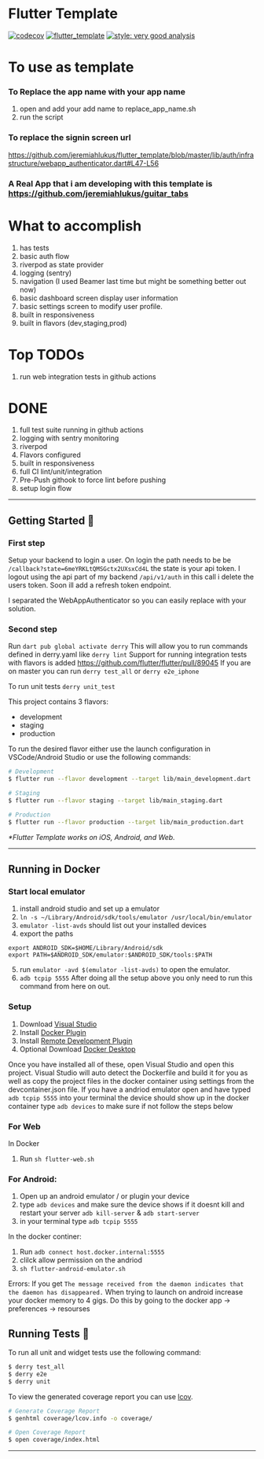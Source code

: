 # Flutter Template

[![codecov](https://codecov.io/gh/jeremiahlukus/flutter_template/branch/master/graph/badge.svg?token=TPPQD8NARQ)](https://codecov.io/gh/jeremiahlukus/flutter_template)
[![flutter_template](https://github.com/jeremiahlukus/flutter_template/actions/workflows/main.yaml/badge.svg)](https://github.com/jeremiahlukus/flutter_template/actions/workflows/main.yaml)
[![style: very good analysis][very_good_analysis_badge]][very_good_analysis_link]


# To use as template

### To Replace the app name with your app name
1) open and add your add name to replace_app_name.sh
2) run the script

### To replace the signin screen url
https://github.com/jeremiahlukus/flutter_template/blob/master/lib/auth/infrastructure/webapp_authenticator.dart#L47-L56

### A Real App that i am developing with this template is https://github.com/jeremiahlukus/guitar_tabs

# What to accomplish
1) has tests
2) basic auth flow
3) riverpod as state provider
4) logging (sentry)
5) navigation (I used Beamer last time but might be something better out now)
6) basic dashboard screen display user information
7) basic settings screen to modify user profile.
8) built in responsiveness
9) built in flavors (dev,staging,prod)


# Top TODOs
1) run web integration tests in github actions


# DONE
1) full test suite running in github actions
2) logging with sentry monitoring
3) riverpod
4) Flavors configured
5) built in responsiveness
6) full CI lint/unit/integration
7) Pre-Push githook to force lint before pushing
8) setup login flow

---

## Getting Started 🚀

### First step
Setup your backend to login a user.
On login the path needs to be be `/callback?state=6meYRKLtQMSGctx2UXsxCd4L`
the state is your api token.
I logout using the api part of my backend `/api/v1/auth` in this call i delete the users token.
Soon ill add a refresh token endpoint.

I separated the WebAppAuthenticator so you can easily replace with your solution.

### Second step
Run `dart pub global activate derry`
This will allow you to run commands defined in derry.yaml like `derry lint`
Support for running integration tests with flavors is added
https://github.com/flutter/flutter/pull/89045
If you are on master you can run `derry test_all` or `derry e2e_iphone`

To run unit tests `derry unit_test`

This project contains 3 flavors:

- development
- staging
- production

To run the desired flavor either use the launch configuration in VSCode/Android Studio or use the following commands:

```sh
# Development
$ flutter run --flavor development --target lib/main_development.dart

# Staging
$ flutter run --flavor staging --target lib/main_staging.dart

# Production
$ flutter run --flavor production --target lib/main_production.dart
```

_\*Flutter Template works on iOS, Android, and Web._

---

## Running in Docker

### Start local emulator
1) install android studio and set up a emulator
2) `ln -s ~/Library/Android/sdk/tools/emulator /usr/local/bin/emulator`
3) `emulator -list-avds` should list out your installed devices
4) export the paths
```
export ANDROID_SDK=$HOME/Library/Android/sdk
export PATH=$ANDROID_SDK/emulator:$ANDROID_SDK/tools:$PATH

```
5) run `emulator -avd $(emulator -list-avds)` to open the emulator.
6) `adb tcpip 5555`
After doing all the setup above you only need to run this command from here on out.



### Setup
1) Download [Visual Studio](https://code.visualstudio.com/)
2) Install [Docker Plugin](https://marketplace.visualstudio.com/items?itemName=ms-azuretools.vscode-docker)
3) Install [Remote Development Plugin](https://marketplace.visualstudio.com/items?itemName=ms-vscode-remote.vscode-remote-extensionpack)
4) Optional Download [Docker Desktop](https://www.docker.com/products/docker-desktop)

Once you have installed all of these, open Visual Studio and open this project. Visual Studio will auto detect the Dockerfile and build it for you as well as copy the project files in the docker container using settings from the devcontainer.json file. If you have a andriod emulator open and have typed `adb tcpip 5555` into your terminal the device should show up in the docker container type `adb devices` to make sure if not follow the steps below

### For Web
In Docker
1) Run `sh flutter-web.sh `


### For Android:
1) Open up an android emulator / or plugin your device
2) type `adb devices` and make sure the device shows if it doesnt kill and restart your server `adb kill-server` & `adb start-server`
3) in your terminal type `adb tcpip 5555`

In the docker continer:
1) Run `adb connect host.docker.internal:5555`
2) clilck allow permission on the andriod
3) `sh flutter-android-emulator.sh`


Errors:
If you get `The message received from the daemon indicates that the daemon has disappeared.` When trying to launch on android increase your docker memory to 4 gigs. Do this by going to the docker app -> preferences -> resourses


## Running Tests 🧪

To run all unit and widget tests use the following command:

```sh
$ derry test_all
$ derry e2e
$ derry unit
```

To view the generated coverage report you can use [lcov](https://github.com/linux-test-project/lcov).

```sh
# Generate Coverage Report
$ genhtml coverage/lcov.info -o coverage/

# Open Coverage Report
$ open coverage/index.html
```

---


[coverage_badge]: coverage_badge.svg
[flutter_localizations_link]: https://api.flutter.dev/flutter/flutter_localizations/flutter_localizations-library.html
[internationalization_link]: https://flutter.dev/docs/development/accessibility-and-localization/internationalization
[license_badge]: https://img.shields.io/badge/license-MIT-blue.svg
[license_link]: https://opensource.org/licenses/MIT
[very_good_analysis_badge]: https://img.shields.io/badge/style-very_good_analysis-B22C89.svg
[very_good_analysis_link]: https://pub.dev/packages/very_good_analysis
[very_good_cli_link]: https://github.com/VeryGoodOpenSource/very_good_cli
